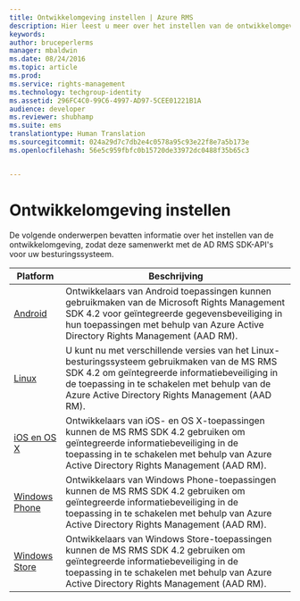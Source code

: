 ```yaml
---
title: Ontwikkelomgeving instellen | Azure RMS
description: Hier leest u meer over het instellen van de ontwikkelomgeving, zodat deze samenwerkt met de AD RMS SDK-API's voor uw besturingssysteem.
keywords: 
author: bruceperlerms
manager: mbaldwin
ms.date: 08/24/2016
ms.topic: article
ms.prod: 
ms.service: rights-management
ms.technology: techgroup-identity
ms.assetid: 296FC4C0-99C6-4997-AD97-5CEE01221B1A
audience: developer
ms.reviewer: shubhamp
ms.suite: ems
translationtype: Human Translation
ms.sourcegitcommit: 024a29d7c7db2e4c0578a95c93e22f8e7a5b173e
ms.openlocfilehash: 56e5c959fbfc0b15720de33972dc0488f35b65c3


---
```


# Ontwikkelomgeving instellen

De volgende onderwerpen bevatten informatie over het instellen van de ontwikkelomgeving, zodat deze samenwerkt met de AD RMS SDK-API's voor uw besturingssysteem.

|Platform | Beschrijving|
|------|------------|
|[Android](android-sdk.md)| Ontwikkelaars van Android toepassingen kunnen gebruikmaken van de Microsoft Rights Management SDK 4.2 voor geïntegreerde gegevensbeveiliging in hun toepassingen met behulp van Azure Active Directory Rights Management (AAD RM).|
|[Linux](linux-setup.md)|U kunt nu met verschillende versies van het Linux-besturingssysteem gebruikmaken van de MS RMS SDK 4.2 om geïntegreerde informatiebeveiliging in de toepassing in te schakelen met behulp van de Azure Active Directory Rights Management (AAD RM).|
|[iOS en OS X](ios-sdk.md)|Ontwikkelaars van iOS- en OS X-toepassingen kunnen de MS RMS SDK 4.2 gebruiken om geïntegreerde informatiebeveiliging in de toepassing in te schakelen met behulp van Azure Active Directory Rights Management (AAD RM).|
|[Windows Phone](windows-phone-apps.md)|Ontwikkelaars van Windows Phone-toepassingen kunnen de MS RMS SDK 4.2 gebruiken om geïntegreerde informatiebeveiliging in de toepassing in te schakelen met behulp van Azure Active Directory Rights Management (AAD RM).|
|[Windows Store](winrt-sdk.md)|Ontwikkelaars van Windows Store-toepassingen kunnen de MS RMS SDK 4.2 gebruiken om geïntegreerde informatiebeveiliging in de toepassing in te schakelen met behulp van Azure Active Directory Rights Management (AAD RM).|

 

 

 



<!--HONumber=Aug16_HO4-->


